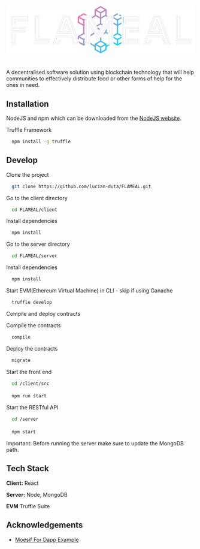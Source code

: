 ![Logo](client/public/logo-flameal-nav.png)


#

A decentralised software solution using blockchain technology that will help communities to effectively distribute food or other forms of help for the ones in need. 


## Installation

NodeJS and npm which can be downloaded from the [NodeJS website](https://nodejs.org/en/download/).

Truffle Framework

```bash
  npm install -g truffle
```


    
## Develop

Clone the project

```bash
  git clone https://github.com/lucian-duta/FLAMEAL.git
```

Go to the client directory

```bash
  cd FLAMEAL/client
```

Install dependencies

```bash
  npm install
```

Go to the server directory

```bash
  cd FLAMEAL/server
```

Install dependencies

```bash
  npm install
```



Start EVM(Ethereum Virtual Machine) in CLI - skip if using Ganache

```bash
  truffle develop
```

Compile and deploy contracts

Compile the contracts

```bash
  compile
```

Deploy the contracts

```bash
  migrate
```

Start the front end

```bash
  cd /client/src
  
  npm run start
```

Start the RESTful API

```bash
  cd /server
  
  npm start
```
Important: Before running the server make sure to update the MongoDB path.

## Tech Stack

**Client:** React

**Server:** Node, MongoDB

**EVM** Truffle Suite


## Acknowledgements

 - [Moesif For Dapp Example](https://github.com/Moesif/moesif-ethereum-js-example)
